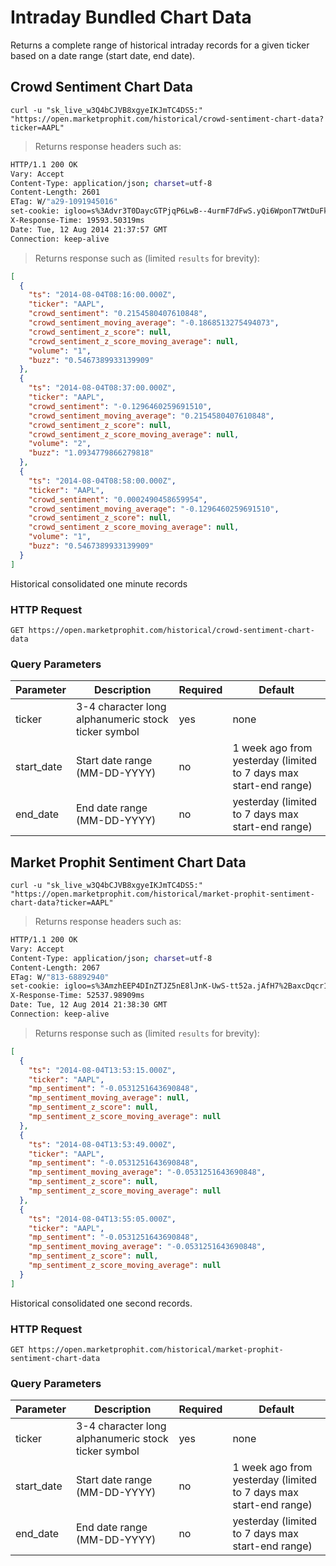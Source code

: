 
# Intraday Bundled Chart Data

Returns a complete range of historical intraday records for a given ticker based on a date range (start date, end date).


## Crowd Sentiment Chart Data

```shell
curl -u "sk_live_w3Q4bCJVB8xgyeIKJmTC4DS5:" "https://open.marketprophit.com/historical/crowd-sentiment-chart-data?ticker=AAPL"
```

> Returns response headers such as:

```bash
HTTP/1.1 200 OK
Vary: Accept
Content-Type: application/json; charset=utf-8
Content-Length: 2601
ETag: W/"a29-1091945016"
set-cookie: igloo=s%3Advr3T0DaycGTPjqP6LwB--4urmF7dFwS.yQi6WponT7WtDuFk2iBMXqLDRAIs1%2Br0ZxApGP%2Bra1E; Path=/; Expires=Wed, 13 Aug 2014 21:37:57 GMT; HttpOnly
X-Response-Time: 19593.50319ms
Date: Tue, 12 Aug 2014 21:37:57 GMT
Connection: keep-alive


```

> Returns response such as (limited `results` for brevity):

```json
[
  {
    "ts": "2014-08-04T08:16:00.000Z",
    "ticker": "AAPL",
    "crowd_sentiment": "0.2154580407610848",
    "crowd_sentiment_moving_average": "-0.1868513275494073",
    "crowd_sentiment_z_score": null,
    "crowd_sentiment_z_score_moving_average": null,
    "volume": "1",
    "buzz": "0.5467389933139909"
  },
  {
    "ts": "2014-08-04T08:37:00.000Z",
    "ticker": "AAPL",
    "crowd_sentiment": "-0.1296460259691510",
    "crowd_sentiment_moving_average": "0.2154580407610848",
    "crowd_sentiment_z_score": null,
    "crowd_sentiment_z_score_moving_average": null,
    "volume": "2",
    "buzz": "1.0934779866279818"
  },
  {
    "ts": "2014-08-04T08:58:00.000Z",
    "ticker": "AAPL",
    "crowd_sentiment": "0.0002490458659954",
    "crowd_sentiment_moving_average": "-0.1296460259691510",
    "crowd_sentiment_z_score": null,
    "crowd_sentiment_z_score_moving_average": null,
    "volume": "1",
    "buzz": "0.5467389933139909"
  }
]
```

Historical consolidated one minute records

### HTTP Request

`GET https://open.marketprophit.com/historical/crowd-sentiment-chart-data`

### Query Parameters

Parameter | Description | Required | Default
--------- | ----------- | -------- | -------
ticker | 3-4 character long alphanumeric stock ticker symbol | yes | none
start_date | Start date range (MM-DD-YYYY) | no | 1 week ago from yesterday (limited to 7 days max start-end range)
end_date | End date range (MM-DD-YYYY) | no | yesterday (limited to 7 days max start-end range)



## Market Prophit Sentiment Chart Data

```shell
curl -u "sk_live_w3Q4bCJVB8xgyeIKJmTC4DS5:" "https://open.marketprophit.com/historical/market-prophit-sentiment-chart-data?ticker=AAPL"
```

> Returns response headers such as:

```bash
HTTP/1.1 200 OK
Vary: Accept
Content-Type: application/json; charset=utf-8
Content-Length: 2067
ETag: W/"813-68892940"
set-cookie: igloo=s%3AmzhEEP4DInZTJZ5nE8lJnK-UwS-tt52a.jAfH7%2BaxcDqcr1nVRVV8GKsm07Eux3ISyaQ1OhIu6OE; Path=/; Expires=Wed, 13 Aug 2014 21:38:30 GMT; HttpOnly
X-Response-Time: 52537.98909ms
Date: Tue, 12 Aug 2014 21:38:30 GMT
Connection: keep-alive


```

> Returns response such as (limited `results` for brevity):

```json
[
  {
    "ts": "2014-08-04T13:53:15.000Z",
    "ticker": "AAPL",
    "mp_sentiment": "-0.0531251643690848",
    "mp_sentiment_moving_average": null,
    "mp_sentiment_z_score": null,
    "mp_sentiment_z_score_moving_average": null
  },
  {
    "ts": "2014-08-04T13:53:49.000Z",
    "ticker": "AAPL",
    "mp_sentiment": "-0.0531251643690848",
    "mp_sentiment_moving_average": "-0.0531251643690848",
    "mp_sentiment_z_score": null,
    "mp_sentiment_z_score_moving_average": null
  },
  {
    "ts": "2014-08-04T13:55:05.000Z",
    "ticker": "AAPL",
    "mp_sentiment": "-0.0531251643690848",
    "mp_sentiment_moving_average": "-0.0531251643690848",
    "mp_sentiment_z_score": null,
    "mp_sentiment_z_score_moving_average": null
  }
]
```

Historical consolidated one second records.

### HTTP Request

`GET https://open.marketprophit.com/historical/market-prophit-sentiment-chart-data`

### Query Parameters

Parameter | Description | Required | Default
--------- | ----------- | -------- | -------
ticker | 3-4 character long alphanumeric stock ticker symbol | yes | none
start_date | Start date range (MM-DD-YYYY) | no | 1 week ago from yesterday (limited to 7 days max start-end range)
end_date | End date range (MM-DD-YYYY) | no | yesterday (limited to 7 days max start-end range)
